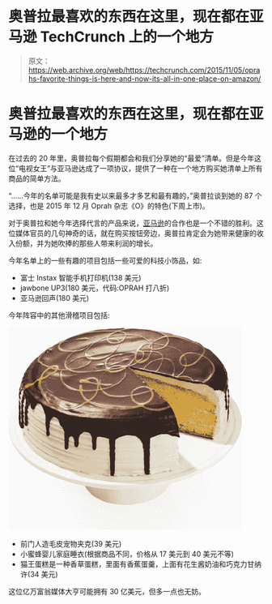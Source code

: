 # 奥普拉最喜欢的东西在这里，现在都在亚马逊 TechCrunch 上的一个地方

> 原文：<https://web.archive.org/web/https://techcrunch.com/2015/11/05/oprahs-favorite-things-is-here-and-now-its-all-in-one-place-on-amazon/>

# 奥普拉最喜欢的东西在这里，现在都在亚马逊的一个地方

在过去的 20 年里，奥普拉每个假期都会和我们分享她的“最爱”清单。但是今年这位“电视女王”与亚马逊达成了一项协议，提供了一种在一个地方购买她清单上所有商品的简单方法。

“……今年的名单可能是我有史以来最多才多艺和最有趣的，”奥普拉谈到她的 87 个选择，也是 2015 年 12 月 Oprah 杂志《O》的特色(下周上市)。

对于奥普拉和她今年选择代言的产品来说，[亚马逊](https://web.archive.org/web/20230129100517/http://www.amazon.com/oprahsfavoritethings)的合作也是一个不错的胜利。这位媒体官员的几句神奇的话，就在购买按钮旁边，奥普拉肯定会为她带来健康的收入份额，并为她吹捧的那些人带来利润的增长。

今年名单上的一些有趣的项目包括一些可爱的科技小饰品，如:

*   富士 Instax 智能手机打印机(138 美元)
*   jawbone UP3(180 美元，代码:OPRAH 打八折)
*   亚马逊回声(180 美元)

今年阵容中的其他滑稽项目包括:

![OPR120115OList022._V290703964__AC_UX500_SY400_](img/d6e2d1dfa75fdf9ffdf26d911aae9bb2.png)

*   前门人造毛皮宠物夹克(39 美元)
*   小蜜蜂婴儿家庭睡衣(根据商品不同，价格从 17 美元到 40 美元不等)
*   猫王蛋糕是一种香草蛋糕，里面有香蕉蛋羹，上面有花生酱奶油和巧克力甘纳许(34 美元)

这位亿万富翁媒体大亨可能拥有 30 亿美元，但多一点也无妨。